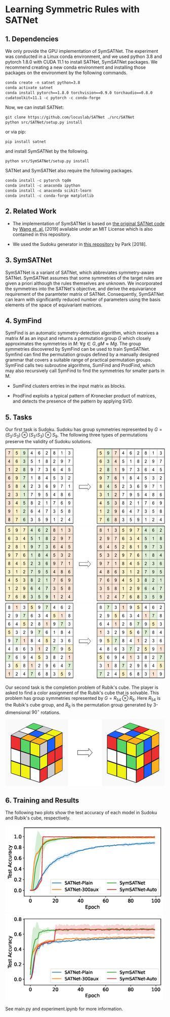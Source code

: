 # Learning Symmetric Rules with SATNet

## 1. Dependencies
We only provide the GPU implementation of SymSATNet.
The experiment was conducted in a Linux conda environment, and we used python 3.8 and pytorch 1.8.0 with CUDA 11.1 to install SATNet, SymSATNet packages.
We recommend creating a new conda environment and installing those packages on the environment by the following commands.

    conda create -n satnet python=3.8
    conda activate satnet
    conda install pytorch==1.8.0 torchvision==0.9.0 torchaudio==0.8.0 cudatoolkit=11.1 -c pytorch -c conda-forge

Now, we can install SATNet:

    git clone https://github.com/locuslab/SATNet ./src/SATNet
    python src/SATNet/setup.py install

or via pip:

    pip install satnet

and install SymSATNet by the following.

    python src/SymSATNet/setup.py install
    
SATNet and SymSATNet also require the following packages.

    conda install -c pytorch tqdm
    conda install -c anaconda ipython
    conda install -c anaconda scikit-learn
    conda install -c conda-forge matplotlib



## 2. Related Work
- The implementation of SymSATNet is based on [the original SATNet code](https://github.com/locuslab/SATNet) by [Wang et. al.](http://proceedings.mlr.press/v97/wang19e.html) [2019] available under an MIT License which is also contained in this repository.

- We used the Sudoku generator in [this repository](https://github.com/Kyubyong/sudoku) by Park [2018].

## 3. SymSATNet
SymSATNet is a variant of SATNet, which abbreviates symmetry-aware SATNet.
SymSATNet assumes that some symmetries of the target rules are given a priori although the rules themselves are unknown.
We incorporated the symmetries into the SATNet's objective, and derive the equivariance requirement of the paramteter matrix of SATNet.
Consequently, SymSATNet can learn with significantly reduced number of parameters using the basis elements of the space of equivariant matrices.

## 4. SymFind
SymFind is an automatic symmetry-detection algorithm, which receives a matrix $M$ as an input and returns a permutation group $G$ which closely approximates the symmetries in $M$: $\forall g \in G, \, gM \approx Mg$. The group symmetries discovered by SymFind can be used to train SymSATNet. Symfind can find the permutation groups defined by a manually designed grammar that covers a suitable range of practical permutation groups. SymFind calls two subroutine algorithms, SumFind and ProdFind, which may also recursively call SymFind to find the symmetries for smaller parts in M. 

- SumFind clusters entries in the input matrix as blocks.

- ProdFind exploits a typical pattern of Kronecker product of matrices, and detects the presence of the pattern by applying SVD.

## 5. Tasks
Our first task is Sudoku. Sudoku has group symmetries represented by $G = (S_3 \wr S_3) \otimes (S_3 \wr S_3) \otimes S_9$. The following three types of permutations preserve the validity of Sudoku solutions.

<img src="img/sudoku_1.png" width="550px" height="240px" title="sudoku_1" alt="sudoku_1"></img><br/>
<img src="img/sudoku_2.png" width="550px" height="240px" title="sudoku_2" alt="sudoku_2"></img><br/>
<img src="img/sudoku_3.png" width="550px" height="240px" title="sudoku_3" alt="sudoku_3"></img>

Our second task is the completion problem of Rubik's cube.
The player is asked to find a color assignment of the Rubik's cube that is solvable.
This problem has group symmetries represented by $G = R_{54} \otimes R_6$. Here $R_{54}$ is the Rubik's cube group, and $R_6$ is the permutation group generated by 3-dimensional $90^\circ$ rotations.

<img src="img/cube.png" width="550px" height="210px" title="sudoku_1" alt="sudoku_1"></img>


## 6. Training and Results
The following two plots show the test accuracy of each model in Sudoku and Rubik's cube, respectively.

<img src="img/sudoku_accuracy.png" width="500px" height="275px" title="sudoku_1" alt="sudoku_1"></img>
<img src="img/cube_accuracy.png" width="500px" height="275px" title="sudoku_1" alt="sudoku_1"></img>

See main.py and experiment.ipynb for more information.